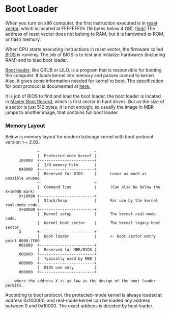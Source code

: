 # Boot Loader

When you turn on x86 computer, the first instruction executed is in [reset vector](https://en.wikipedia.org/wiki/Reset\_vector), which is located at FFFFFFF0h (16 bytes below 4 GB). [\[link\]](https://stackoverflow.com/questions/9210296/software-initialization-code-at-0xfffffff0h) The address of reset vector does not belong to RAM, but  it is hardwired to ROM, or flash memory.



When CPU starts executing instructions in reset vector, the firmware called [BIOS ](https://en.wikipedia.org/wiki/BIOS)is running. The job of BIOS is to test and initialize hardwares (including RAM) and to load boot loader.



[Boot loader](https://en.wikipedia.org/wiki/Bootloader), like GRUB or LILO, is a program that is responsible for booting the computer. It loads kernel into memory and passes control to kernel. Also, it gives some information needed for kernel to boot. The specification for boot protocol is documented at [here.](https://www.kernel.org/doc/html/latest/x86/boot.html)



It is job of BIOS to find and load the boot loader. the boot loader is located in [Master Boot Record](https://en.wikipedia.org/wiki/Master\_boot\_record#BIOS\_to\_MBR\_interface), which is first sector in hard drives. But as the size of a sector is just 512 bytes, it is not enough; so usually the image in MBR jumps to another image, that contains full boot loader.

### Memory Layout

Below is memory layout for modern bzImage kernel with boot protocol version >= 2.02.

```
              ~                        ~
              |  Protected-mode kernel |
      100000  +------------------------+
              |  I/O memory hole       |
      0A0000  +------------------------+
              |  Reserved for BIOS     |      Leave as much as possible unused
              ~                        ~
              |  Command line          |      (Can also be below the X+10000 mark)
      X+10000 +------------------------+
              |  Stack/heap            |      For use by the kernel real-mode code.
      X+08000 +------------------------+
              |  Kernel setup          |      The kernel real-mode code.
              |  Kernel boot sector    |      The kernel legacy boot sector.
      X       +------------------------+
              |  Boot loader           |      <- Boot sector entry point 0000:7C00
      001000  +------------------------+
              |  Reserved for MBR/BIOS |
      000800  +------------------------+
              |  Typically used by MBR |
      000600  +------------------------+
              |  BIOS use only         |
      000000  +------------------------+

... where the address X is as low as the design of the boot loader permits.
```

According to boot protocol, the protected-mode kernel is always loaded at address 0x100000, and real-mode kernel can be loaded any address between 0 and 0x10000. The exact address is decided by boot loader.

